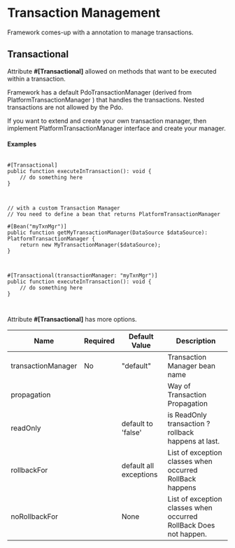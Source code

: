 # Transaction Management

Framework comes-up with a annotation to manage transactions.



## Transactional

Attribute **#[Transactional]** allowed on methods that want to be executed within a transaction.

Framework has a default PdoTransactionManager (derived from PlatformTransactionManager ) that handles the transactions.
Nested transactions are not allowed by the Pdo.


If you want to extend and create your own transaction manager, then implement PlatformTransactionManager interface and create your manager.


#### Examples

```phpt

#[Transactional]
public function executeInTransaction(): void {
    // do something here
}



// with a custom Transaction Manager
// You need to define a bean that returns PlatformTransactionManager

#[Bean("myTxnMgr")]
public function getMyTransactionManager(DataSource $dataSource): PlatformTransactionManager {
    return new MyTransactionManager($dataSource);
}



#[Transactional(transactionManager: "myTxnMgr")]
public function executeInTransaction(): void {
    // do something here
}



```



Attribute **#[Transactional]** has more options.

Name | Required | Default Value | Description
------------ | ------------ | ------------ | ------------
transactionManager | No | "default" | Transaction Manager bean name
propagation |  |  | Way of Transaction Propagation
readOnly |  | default to 'false' | is ReadOnly transaction ?  rollback happens at last.
rollbackFor |  | default all exceptions | List of exception classes when occurred RollBack happens 
noRollbackFor |  | None | List of exception classes when occurred RollBack Does not happen.







